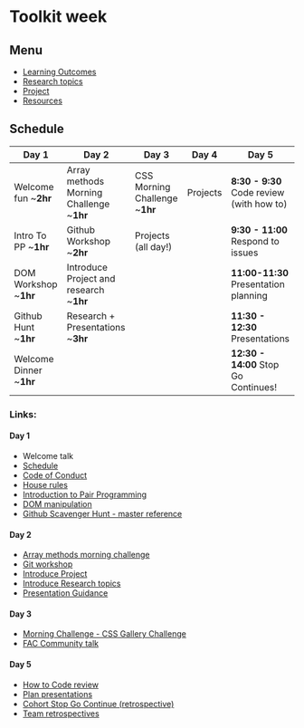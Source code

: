# Toolkit week

## Menu

- [Learning Outcomes](./learning-outcomes.md)
- [Research topics](./research-afternoon.md)
- [Project](./project.md)
- [Resources](./resources.md)

## Schedule

Day 1|Day 2|Day 3|Day 4| Day 5 
---|---|---|---|---
Welcome fun ~**2hr** |Array methods Morning Challenge ~**1hr**|CSS Morning Challenge ~**1hr**| Projects| **8:30 - 9:30** Code review (with how to)
Intro To PP ~**1hr**|Github Workshop ~**2hr**|Projects (all day!)|| **9:30 - 11:00** Respond to issues
DOM Workshop ~**1hr**|Introduce Project and research ~**1hr**| ||**11:00-11:30** Presentation planning
Github Hunt ~**1hr**|Research + Presentations ~**3hr**|||**11:30 - 12:30** Presentations 
Welcome Dinner ~**1hr**||||**12:30 - 14:00** Stop Go Continues!

### Links:

#### Day 1
- Welcome talk
- [Schedule](../)
- [Code of Conduct](../../code-of-conduct.md)
- [House rules](../general/house-rules.md)
- [Introduction to Pair Programming](https://github.com/foundersandcoders/master-reference/blob/master/coursebook/week-1/pair-programming.md)
- [DOM manipulation](https://github.com/foundersandcoders/DOM-manipulation-Challenge)
- [Github Scavenger Hunt - master reference](../general/github-scavenger-hunt.md)  

#### Day 2
- [Array methods morning challenge](https://github.com/foundersandcoders/mc-objects-and-arrays)
- [Git workshop](https://github.com/foundersandcoders/git-workflow-workshop-for-two)
- [Introduce Project](./project.md)
- [Introduce Research topics](./research-afternoon.md)
- [Presentation Guidance](./presentation-guidance.md)

#### Day 3
- [Morning Challenge - CSS Gallery Challenge](https://github.com/foundersandcoders/css-gallery-challenge)
- [FAC Community talk](https://docs.google.com/presentation/d/1p-45WEiZ6QHacF9L-Xt1JwEpUrwgxHvLlgL5F-sw9os/edit?usp=sharing)

#### Day 5
- [How to Code review](./codereviewintro.md)
- [Plan presentations](../general/weekly-projects.md#project-presentation)
- [Cohort Stop Go Continue (retrospective)](../general/retrospectives.md#cohort-retrospective)
- [Team retrospectives](../general/retrospectives.md#team-retrospectives)
